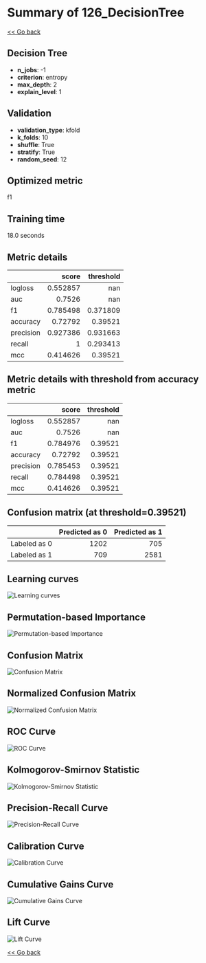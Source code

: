# Summary of 126_DecisionTree

[<< Go back](../README.md)


## Decision Tree
- **n_jobs**: -1
- **criterion**: entropy
- **max_depth**: 2
- **explain_level**: 1

## Validation
 - **validation_type**: kfold
 - **k_folds**: 10
 - **shuffle**: True
 - **stratify**: True
 - **random_seed**: 12

## Optimized metric
f1

## Training time

18.0 seconds

## Metric details
|           |    score |   threshold |
|:----------|---------:|------------:|
| logloss   | 0.552857 |  nan        |
| auc       | 0.7526   |  nan        |
| f1        | 0.785498 |    0.371809 |
| accuracy  | 0.72792  |    0.39521  |
| precision | 0.927386 |    0.931663 |
| recall    | 1        |    0.293413 |
| mcc       | 0.414626 |    0.39521  |


## Metric details with threshold from accuracy metric
|           |    score |   threshold |
|:----------|---------:|------------:|
| logloss   | 0.552857 |   nan       |
| auc       | 0.7526   |   nan       |
| f1        | 0.784976 |     0.39521 |
| accuracy  | 0.72792  |     0.39521 |
| precision | 0.785453 |     0.39521 |
| recall    | 0.784498 |     0.39521 |
| mcc       | 0.414626 |     0.39521 |


## Confusion matrix (at threshold=0.39521)
|              |   Predicted as 0 |   Predicted as 1 |
|:-------------|-----------------:|-----------------:|
| Labeled as 0 |             1202 |              705 |
| Labeled as 1 |              709 |             2581 |

## Learning curves
![Learning curves](learning_curves.png)

## Permutation-based Importance
![Permutation-based Importance](permutation_importance.png)
## Confusion Matrix

![Confusion Matrix](confusion_matrix.png)


## Normalized Confusion Matrix

![Normalized Confusion Matrix](confusion_matrix_normalized.png)


## ROC Curve

![ROC Curve](roc_curve.png)


## Kolmogorov-Smirnov Statistic

![Kolmogorov-Smirnov Statistic](ks_statistic.png)


## Precision-Recall Curve

![Precision-Recall Curve](precision_recall_curve.png)


## Calibration Curve

![Calibration Curve](calibration_curve_curve.png)


## Cumulative Gains Curve

![Cumulative Gains Curve](cumulative_gains_curve.png)


## Lift Curve

![Lift Curve](lift_curve.png)



[<< Go back](../README.md)
